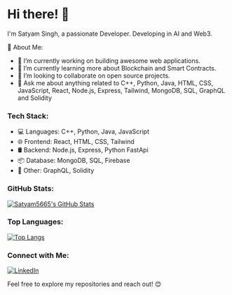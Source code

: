 # Hi there! 👋

I'm Satyam Singh, a passionate Developer.
Developing in AI and Web3.

🚀 About Me:
- 🔭 I’m currently working on building awesome web applications.
- 🌱 I’m currently learning more about Blockchain and Smart Contracts.
- 👯 I’m looking to collaborate on open source projects.
- 💬 Ask me about anything related to C++, Python, Java, HTML, CSS, JavaScript, React, Node.js, Express, Tailwind, MongoDB, SQL, GraphQL and Solidity

### Tech Stack:
- 💻 Languages: C++, Python, Java, JavaScript
- 🌐 Frontend: React, HTML, CSS, Tailwind
- 🛢️ Backend: Node.js, Express, Python FastApi
- 📦 Database: MongoDB, SQL, Firebase
- 🔧 Other: GraphQL, Solidity

### GitHub Stats:
[![Satyam5665's GitHub Stats](https://github-readme-stats.vercel.app/api?username=Satyam5665&show_icons=true&count_private=true&hide=contribs,prs&theme=radical)](https://github.com/Satyam5665)

### Top Languages:
[![Top Langs](https://github-readme-stats.vercel.app/api/top-langs/?username=Satyam5665&layout=compact&theme=radical)](https://github.com/Satyam5665)

### Connect with Me:
[![LinkedIn](https://img.shields.io/badge/LinkedIn-Connect-blue)](https://in.linkedin.com/in/satyam-singh-b4a32b215)


Feel free to explore my repositories and reach out! 😊
